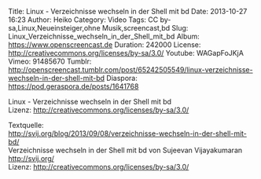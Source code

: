 Title: Linux - Verzeichnisse wechseln in der Shell mit bd
Date: 2013-10-27 16:23
Author: Heiko
Category: Video
Tags: CC by-sa,Linux,Neueinsteiger,ohne Musik,screencast,bd
Slug: Linux_Verzeichnisse_wechseln_in_der_Shell_mit_bd
Album: https://www.openscreencast.de
Duration: 242000
License: http://creativecommons.org/licenses/by-sa/3.0/
Youtube: WAGapFoJKjA
Vimeo: 91485670
Tumblr: http://openscreencast.tumblr.com/post/65242505549/linux-verzeichnisse-wechseln-in-der-shell-mit-bd
Diaspora: https://pod.geraspora.de/posts/1641768

Linux - Verzeichnisse wechseln in der Shell mit bd  
Lizenz: <http://creativecommons.org/licenses/by-sa/3.0/>  
  
Textquelle:  
<http://svij.org/blog/2013/09/08/verzeichnisse-wechseln-in-der-shell-mit-bd/>  
Verzeichnisse wechseln in der Shell mit bd von Sujeevan Vijayakumaran
<http://svij.org/>  
Lizenz: <http://creativecommons.org/licenses/by-sa/3.0/>

